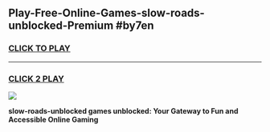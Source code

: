 
## Play-Free-Online-Games-slow-roads-unblocked-Premium #by7en
<h3>
<a href="https://premium.freeplayer.one?title=slow-roads-unblocked&ref=8M">CLICK TO PLAY</a></h3>
<hr>

<h3>
<a href="https://premium.freeplayer.one?title=slow-roads-unblocked&ref=8M">CLICK 2 PLAY</a>
  
</h3>

<a href="https://premium.freeplayer.one?title=slow-roads-unblocked&ref=8M"><img src="https://clearcache.store/games.png"></a>


**slow-roads-unblocked games unblocked: Your Gateway to Fun and Accessible Online Gaming**
